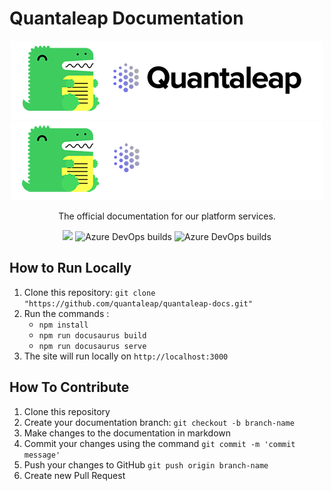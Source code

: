 # Quantaleap Documentation

<div style="text-align:center">

![](static/img/repository-logo.png#gh-light-mode-only)
![](static/img/repository-logo-dark.png#gh-dark-mode-only)

The official documentation for our platform services.

[<img src="https://img.shields.io/badge/version-1.0.0-blue.svg">](html/package.json) ![Azure DevOps builds](https://img.shields.io/azure-devops/build/quantaleap/Product%20Development/39?label=build) ![Azure DevOps builds](https://img.shields.io/azure-devops/build/quantaleap/Product%20Development/40?label=release)

</div>

## How to Run Locally

1. Clone this repository: `git clone "https://github.com/quantaleap/quantaleap-docs.git"`
2. Run the commands :
   - `npm install`
   - `npm run docusaurus build`
   - `npm run docusaurus serve`
3. The site will run locally on `http://localhost:3000`

## How To Contribute

1. Clone this repository
2. Create your documentation branch: `git checkout -b branch-name`
3. Make changes to the documentation in markdown
4. Commit your changes using the command `git commit -m 'commit message'`
5. Push your changes to GitHub `git push origin branch-name`
6. Create new Pull Request
